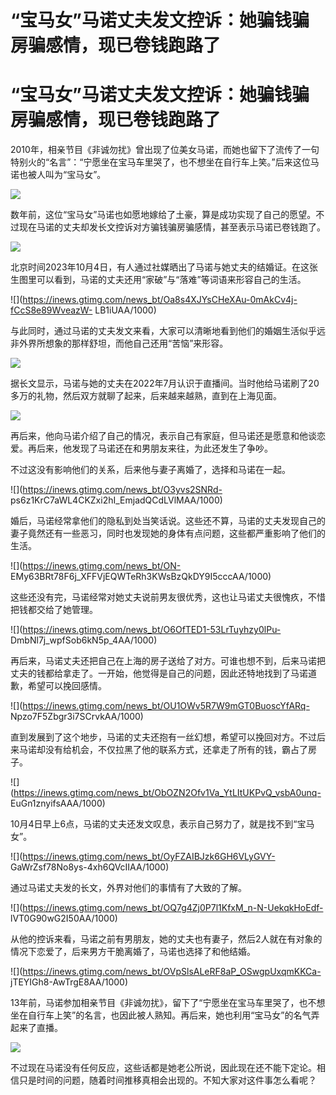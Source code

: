 # “宝马女”马诺丈夫发文控诉：她骗钱骗房骗感情，现已卷钱跑路了

# “宝马女”马诺丈夫发文控诉：她骗钱骗房骗感情，现已卷钱跑路了

2010年，相亲节目《非诚勿扰》曾出现了位美女马诺，而她也留下了流传了一句特别火的“名言”：“宁愿坐在宝马车里哭了，也不想坐在自行车上笑。”后来这位马诺也被人叫为“宝马女”。

![](https://inews.gtimg.com/news_bt/OmfAHVoOcUETRsWoq5eSpHvsEN7B9GVcXYdsTiYXIUrG0AA/1000)

数年前，这位“宝马女”马诺也如愿地嫁给了土豪，算是成功实现了自己的愿望。不过现在马诺的丈夫却发长文控诉对方骗钱骗房骗感情，甚至表示马诺已卷钱跑了。

![](https://inews.gtimg.com/news_bt/O6DWSTwdxCczATe5-Zt3ohAO6GxvtQoBh2_e5hsJtPRWYAA/1000)

北京时间2023年10月4日，有人通过社媒晒出了马诺与她丈夫的结婚证。在这张生图里可以看到，马诺的丈夫还用“家破”与“落难”等词语来形容自己的生活。

![](https://inews.gtimg.com/news_bt/Oa8s4XJYsCHeXAu-0mAkCv4j-fCcS8e89WveazW-
LB1iUAA/1000)

与此同时，通过马诺的丈夫发文来看，大家可以清晰地看到他们的婚姻生活似乎远非外界所想象的那样舒坦，而他自己还用“苦恼”来形容。

![](https://inews.gtimg.com/news_bt/OCj9FzebUWQUklqOXOcVpgv9gkFyfwZ7h2fj50-0Cpy0cAA/1000)

据长文显示，马诺与她的丈夫在2022年7月认识于直播间。当时他给马诺刷了20多万的礼物，然后双方就聊了起来，后来越来越熟，直到在上海见面。

![](https://inews.gtimg.com/news_bt/OqGJEQkfjrAOTErZG97vlTlwA1zC0_E363meICcjGQV8AAA/1000)

再后来，他向马诺介绍了自己的情况，表示自己有家庭，但马诺还是愿意和他谈恋爱。再后来，他发现了马诺还在和男朋友来往，为此还发生了争吵。

不过这没有影响他们的关系，后来他与妻子离婚了，选择和马诺在一起。

![](https://inews.gtimg.com/news_bt/O3yvs2SNRd-
ps6z1KrC7aWL4CKZxi2hI_EmjadQCdLVlMAA/1000)

婚后，马诺经常拿他们的隐私到处当笑话说。这些还不算，马诺的丈夫发现自己的妻子竟然还有一些恶习，同时也发现她的身体有点问题，这些都严重影响了他们的生活。

![](https://inews.gtimg.com/news_bt/ON-
EMy63BRt78F6j_XFFVjEQWTeRh3KWsBzQkDY9I5cccAA/1000)

这些还没有完，马诺经常对她丈夫说前男友很优秀，这也让马诺丈夫很愧疚，不惜把钱都交给了她管理。

![](https://inews.gtimg.com/news_bt/O6OfTED1-53LrTuyhzy0lPu-
DmbNl7j_wpfSob6kN5p_4AA/1000)

再后来，马诺丈夫还把自己在上海的房子送给了对方。可谁也想不到，后来马诺把丈夫的钱都给拿走了。一开始，他觉得是自己的问题，因此还特地找到了马诺道歉，希望可以挽回感情。

![](https://inews.gtimg.com/news_bt/OU1OWv5R7W9mGT0BuoscYfARq-
Npzo7F5Zbgr3i7SCrvkAA/1000)

直到发展到了这个地步，马诺的丈夫还抱有一丝幻想，希望可以挽回对方。不过后来马诺却没有给机会，不仅拉黑了他的联系方式，还拿走了所有的钱，霸占了房子。

![](https://inews.gtimg.com/news_bt/ObOZN2Ofv1Va_YtLItUKPvQ_vsbA0unq-
EuGn1znyifsAAA/1000)

10月4日早上6点，马诺的丈夫还发文叹息，表示自己努力了，就是找不到“宝马女”。

![](https://inews.gtimg.com/news_bt/OyFZAIBJzk6GH6VLyGVY-
GaWrZsf78No8ys-4xh6QVcIIAA/1000)

通过马诺丈夫发的长文，外界对他们的事情有了大致的了解。

![](https://inews.gtimg.com/news_bt/OQ7g4Zj0P7l1KfxM_n-N-UekqkHoEdf-
lVT0G90wG2I50AA/1000)

从他的控诉来看，马诺之前有男朋友，她的丈夫也有妻子，然后2人就在有对象的情况下恋爱了，后来男方干脆离婚了，马诺也选择了和他结婚。

![](https://inews.gtimg.com/news_bt/OVpSlsALeRF8aP_OSwgpUxqmKKCa-
jTEYIGh8-AwTrgE8AA/1000)

13年前，马诺参加相亲节目《非诚勿扰》，留下了“宁愿坐在宝马车里哭了，也不想坐在自行车上笑”的名言，也因此被人熟知。再后来，她也利用“宝马女”的名气弄起来了直播。

![](https://inews.gtimg.com/news_bt/OxZ1zqqm7QAqYDBp4dOtL0AxdmbA52b-gwaV_SaYSZv34AA/1000)

不过现在马诺没有任何反应，这些话都是她老公所说，因此现在还不能下定论。相信只是时间的问题，随着时间推移真相会出现的。不知大家对这件事怎么看呢？

